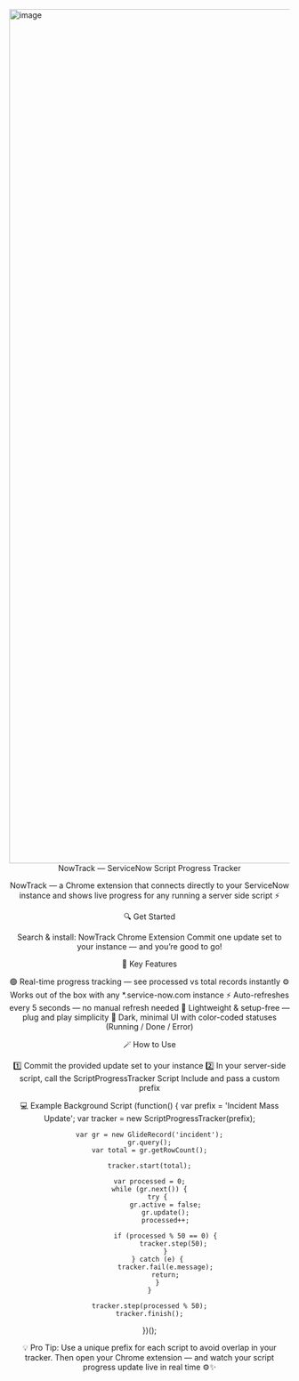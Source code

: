 <img width="1024" height="1536" alt="image" src="https://github.com/user-attachments/assets/3df30a66-964e-4303-b196-43325053715b" />

<center>
    NowTrack — ServiceNow Script Progress Tracker

NowTrack — a Chrome extension that connects directly to your ServiceNow instance and shows live progress for any running a server side script ⚡

🔍 Get Started

Search & install: NowTrack Chrome Extension
Commit one update set to your instance — and you’re good to go!

🧠 Key Features

🟢 Real-time progress tracking — see processed vs total records instantly
⚙️ Works out of the box with any *.service-now.com instance
⚡ Auto-refreshes every 5 seconds — no manual refresh needed
🧩 Lightweight & setup-free — plug and play simplicity
🎨 Dark, minimal UI with color-coded statuses (Running / Done / Error)

🪄 How to Use

1️⃣ Commit the provided update set to your instance
2️⃣ In your server-side script, call the ScriptProgressTracker Script Include and pass a custom prefix

💻 Example Background Script
(function() {
    var prefix = 'Incident Mass Update';
    var tracker = new ScriptProgressTracker(prefix);

    var gr = new GlideRecord('incident');
    gr.query();
    var total = gr.getRowCount();

    tracker.start(total);

    var processed = 0;
    while (gr.next()) {
        try {
            gr.active = false;
            gr.update();
            processed++;

            if (processed % 50 == 0) {
                tracker.step(50);
            }
        } catch (e) {
            tracker.fail(e.message);
            return;
        }
    }

    tracker.step(processed % 50);
    tracker.finish();
})();


💡 Pro Tip:
Use a unique prefix for each script to avoid overlap in your tracker.
Then open your Chrome extension — and watch your script progress update live in real time ⚙️✨
</center>
